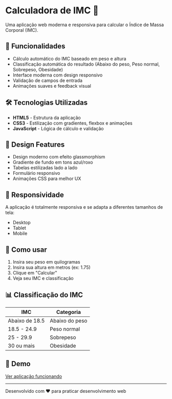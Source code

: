 # Calculadora de IMC 🧮

Uma aplicação web moderna e responsiva para calcular o Índice de Massa Corporal (IMC).

## 🎯 Funcionalidades

- Cálculo automático do IMC baseado em peso e altura
- Classificação automática do resultado (Abaixo do peso, Peso normal, Sobrepeso, Obesidade)
- Interface moderna com design responsivo
- Validação de campos de entrada
- Animações suaves e feedback visual

## 🛠️ Tecnologias Utilizadas

- **HTML5** - Estrutura da aplicação
- **CSS3** - Estilização com gradientes, flexbox e animações
- **JavaScript** - Lógica de cálculo e validação

## 🎨 Design Features

- Design moderno com efeito glassmorphism
- Gradiente de fundo em tons azul/roxo
- Tabelas estilizadas lado a lado
- Formulário responsivo
- Animações CSS para melhor UX

## 📱 Responsividade

A aplicação é totalmente responsiva e se adapta a diferentes tamanhos de tela:
- Desktop
- Tablet
- Mobile

## 🚀 Como usar

1. Insira seu peso em quilogramas
2. Insira sua altura em metros (ex: 1.75)
3. Clique em "Calcular"
4. Veja seu IMC e classificação

## 📊 Classificação do IMC

| IMC | Categoria |
|-----|-----------|
| Abaixo de 18.5 | Abaixo do peso |
| 18.5 - 24.9 | Peso normal |
| 25 - 29.9 | Sobrepeso |
| 30 ou mais | Obesidade |

## 🔗 Demo

[Ver aplicação funcionando](https://seuusuario.github.io/calculadora-imc)

---

Desenvolvido com ❤️ para praticar desenvolvimento web
